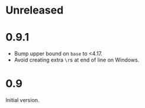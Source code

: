 <!--
-- SPDX-FileCopyrightText: 2022 Serokell <https://serokell.io/>
--
-- SPDX-License-Identifier: MPL-2.0
-->

# Unreleased


# 0.9.1

* Bump upper bound on `base` to <4.17.
* Avoid creating extra `\r`s at end of line on Windows.

# 0.9

Initial version.
